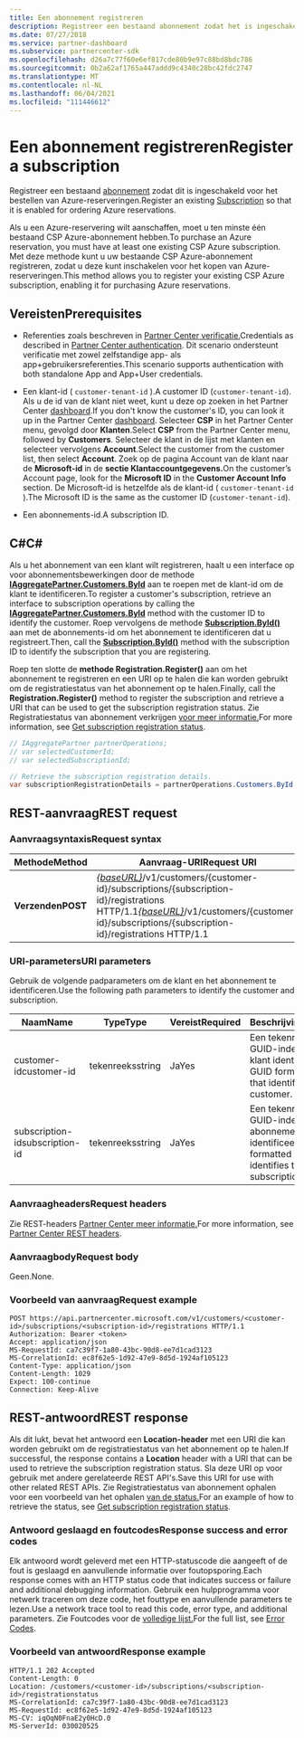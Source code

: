 ```yaml
---
title: Een abonnement registreren
description: Registreer een bestaand abonnement zodat het is ingeschakeld voor het bestellen van Azure-reserveringen.
ms.date: 07/27/2018
ms.service: partner-dashboard
ms.subservice: partnercenter-sdk
ms.openlocfilehash: d26a7c77f60e6ef817cde80b9e97c88bd8bdc786
ms.sourcegitcommit: 0b2a62af1765a447addd9c4340c28bc42fdc2747
ms.translationtype: MT
ms.contentlocale: nl-NL
ms.lasthandoff: 06/04/2021
ms.locfileid: "111446612"
---
```

# <a name="register-a-subscription"></a><span data-ttu-id="7f313-103">Een abonnement registreren</span><span class="sxs-lookup"><span data-stu-id="7f313-103">Register a subscription</span></span>

<span data-ttu-id="7f313-104">Registreer een bestaand [abonnement](subscription-resources.md) zodat dit is ingeschakeld voor het bestellen van Azure-reserveringen.</span><span class="sxs-lookup"><span data-stu-id="7f313-104">Register an existing [Subscription](subscription-resources.md) so that it is enabled for ordering Azure reservations.</span></span>

<span data-ttu-id="7f313-105">Als u een Azure-reservering wilt aanschaffen, moet u ten minste één bestaand CSP Azure-abonnement hebben.</span><span class="sxs-lookup"><span data-stu-id="7f313-105">To purchase an Azure reservation, you must have at least one existing CSP Azure subscription.</span></span> <span data-ttu-id="7f313-106">Met deze methode kunt u uw bestaande CSP Azure-abonnement registreren, zodat u deze kunt inschakelen voor het kopen van Azure-reserveringen.</span><span class="sxs-lookup"><span data-stu-id="7f313-106">This method allows you to register your existing CSP Azure subscription, enabling it for purchasing Azure reservations.</span></span>

## <a name="prerequisites"></a><span data-ttu-id="7f313-107">Vereisten</span><span class="sxs-lookup"><span data-stu-id="7f313-107">Prerequisites</span></span>

- <span data-ttu-id="7f313-108">Referenties zoals beschreven in [Partner Center verificatie.](partner-center-authentication.md)</span><span class="sxs-lookup"><span data-stu-id="7f313-108">Credentials as described in [Partner Center authentication](partner-center-authentication.md).</span></span> <span data-ttu-id="7f313-109">Dit scenario ondersteunt verificatie met zowel zelfstandige app- als app+gebruikersreferenties.</span><span class="sxs-lookup"><span data-stu-id="7f313-109">This scenario supports authentication with both standalone App and App+User credentials.</span></span>

- <span data-ttu-id="7f313-110">Een klant-id ( `customer-tenant-id` ).</span><span class="sxs-lookup"><span data-stu-id="7f313-110">A customer ID (`customer-tenant-id`).</span></span> <span data-ttu-id="7f313-111">Als u de id van de klant niet weet, kunt u deze op zoeken in het Partner Center [dashboard](https://partner.microsoft.com/dashboard).</span><span class="sxs-lookup"><span data-stu-id="7f313-111">If you don't know the customer's ID, you can look it up in the Partner Center [dashboard](https://partner.microsoft.com/dashboard).</span></span> <span data-ttu-id="7f313-112">Selecteer **CSP** in het Partner Center menu, gevolgd door **Klanten**.</span><span class="sxs-lookup"><span data-stu-id="7f313-112">Select **CSP** from the Partner Center menu, followed by **Customers**.</span></span> <span data-ttu-id="7f313-113">Selecteer de klant in de lijst met klanten en selecteer vervolgens **Account**.</span><span class="sxs-lookup"><span data-stu-id="7f313-113">Select the customer from the customer list, then select **Account**.</span></span> <span data-ttu-id="7f313-114">Zoek op de pagina Account van de klant naar de **Microsoft-id** in de **sectie Klantaccountgegevens.**</span><span class="sxs-lookup"><span data-stu-id="7f313-114">On the customer’s Account page, look for the **Microsoft ID** in the **Customer Account Info** section.</span></span> <span data-ttu-id="7f313-115">De Microsoft-id is hetzelfde als de klant-id ( `customer-tenant-id` ).</span><span class="sxs-lookup"><span data-stu-id="7f313-115">The Microsoft ID is the same as the customer ID  (`customer-tenant-id`).</span></span>

- <span data-ttu-id="7f313-116">Een abonnements-id.</span><span class="sxs-lookup"><span data-stu-id="7f313-116">A subscription ID.</span></span>

## <a name="c"></a><span data-ttu-id="7f313-117">C\#</span><span class="sxs-lookup"><span data-stu-id="7f313-117">C\#</span></span>

<span data-ttu-id="7f313-118">Als u het abonnement van een klant wilt registreren, haalt u een interface op voor abonnementsbewerkingen door de methode [**IAggregatePartner.Customers.ById**](/dotnet/api/microsoft.store.partnercenter.customers.icustomercollection.byid) aan te roepen met de klant-id om de klant te identificeren.</span><span class="sxs-lookup"><span data-stu-id="7f313-118">To register a customer's subscription, retrieve an interface to subscription operations by calling the [**IAggregatePartner.Customers.ById**](/dotnet/api/microsoft.store.partnercenter.customers.icustomercollection.byid) method with the customer ID to identify the customer.</span></span> <span data-ttu-id="7f313-119">Roep vervolgens de methode [**Subscription.ById()**](/dotnet/api/microsoft.store.partnercenter.subscriptions.isubscriptioncollection.byid) aan met de abonnements-id om het abonnement te identificeren dat u registreert.</span><span class="sxs-lookup"><span data-stu-id="7f313-119">Then, call the [**Subscription.ById()**](/dotnet/api/microsoft.store.partnercenter.subscriptions.isubscriptioncollection.byid) method with the subscription ID to identify the subscription that you are registering.</span></span>

<span data-ttu-id="7f313-120">Roep ten slotte de **methode Registration.Register()** aan om het abonnement te registreren en een URI op te halen die kan worden gebruikt om de registratiestatus van het abonnement op te halen.</span><span class="sxs-lookup"><span data-stu-id="7f313-120">Finally, call the **Registration.Register()** method to register the subscription and retrieve a URI that can be used to get the subscription registration status.</span></span> <span data-ttu-id="7f313-121">Zie Registratiestatus van abonnement verkrijgen [voor meer informatie.](get-subscription-registration-status.md)</span><span class="sxs-lookup"><span data-stu-id="7f313-121">For more information, see [Get subscription registration status](get-subscription-registration-status.md).</span></span>

``` csharp
// IAggregatePartner partnerOperations;
// var selectedCustomerId;
// var selectedSubscriptionId;

// Retrieve the subscription registration details.
var subscriptionRegistrationDetails = partnerOperations.Customers.ById(selectedCustomerId).Subscriptions.ById(selectedSubscriptionId).Registration.Register();
```

## <a name="rest-request"></a><span data-ttu-id="7f313-122">REST-aanvraag</span><span class="sxs-lookup"><span data-stu-id="7f313-122">REST request</span></span>

### <a name="request-syntax"></a><span data-ttu-id="7f313-123">Aanvraagsyntaxis</span><span class="sxs-lookup"><span data-stu-id="7f313-123">Request syntax</span></span>

| <span data-ttu-id="7f313-124">Methode</span><span class="sxs-lookup"><span data-stu-id="7f313-124">Method</span></span>    | <span data-ttu-id="7f313-125">Aanvraag-URI</span><span class="sxs-lookup"><span data-stu-id="7f313-125">Request URI</span></span>                                                                                                                        |
|-----------|------------------------------------------------------------------------------------------------------------------------------------|
| <span data-ttu-id="7f313-126">**Verzenden**</span><span class="sxs-lookup"><span data-stu-id="7f313-126">**POST**</span></span>  | <span data-ttu-id="7f313-127">[*{baseURL}*](partner-center-rest-urls.md)/v1/customers/{customer-id}/subscriptions/{subscription-id}/registrations HTTP/1.1</span><span class="sxs-lookup"><span data-stu-id="7f313-127">[*{baseURL}*](partner-center-rest-urls.md)/v1/customers/{customer-id}/subscriptions/{subscription-id}/registrations HTTP/1.1</span></span> |

### <a name="uri-parameters"></a><span data-ttu-id="7f313-128">URI-parameters</span><span class="sxs-lookup"><span data-stu-id="7f313-128">URI parameters</span></span>

<span data-ttu-id="7f313-129">Gebruik de volgende padparameters om de klant en het abonnement te identificeren.</span><span class="sxs-lookup"><span data-stu-id="7f313-129">Use the following path parameters to identify the customer and subscription.</span></span>

| <span data-ttu-id="7f313-130">Naam</span><span class="sxs-lookup"><span data-stu-id="7f313-130">Name</span></span>                    | <span data-ttu-id="7f313-131">Type</span><span class="sxs-lookup"><span data-stu-id="7f313-131">Type</span></span>       | <span data-ttu-id="7f313-132">Vereist</span><span class="sxs-lookup"><span data-stu-id="7f313-132">Required</span></span> | <span data-ttu-id="7f313-133">Beschrijving</span><span class="sxs-lookup"><span data-stu-id="7f313-133">Description</span></span>                                                   |
|-------------------------|------------|----------|---------------------------------------------------------------|
| <span data-ttu-id="7f313-134">customer-id</span><span class="sxs-lookup"><span data-stu-id="7f313-134">customer-id</span></span>             | <span data-ttu-id="7f313-135">tekenreeks</span><span class="sxs-lookup"><span data-stu-id="7f313-135">string</span></span>     | <span data-ttu-id="7f313-136">Ja</span><span class="sxs-lookup"><span data-stu-id="7f313-136">Yes</span></span>      | <span data-ttu-id="7f313-137">Een tekenreeks met GUID-indeling die de klant identificeert.</span><span class="sxs-lookup"><span data-stu-id="7f313-137">A GUID formatted string that identifies the customer.</span></span>         |
| <span data-ttu-id="7f313-138">subscription-id</span><span class="sxs-lookup"><span data-stu-id="7f313-138">subscription-id</span></span>         | <span data-ttu-id="7f313-139">tekenreeks</span><span class="sxs-lookup"><span data-stu-id="7f313-139">string</span></span>     | <span data-ttu-id="7f313-140">Ja</span><span class="sxs-lookup"><span data-stu-id="7f313-140">Yes</span></span>      | <span data-ttu-id="7f313-141">Een tekenreeks met GUID-indeling die het abonnement identificeert.</span><span class="sxs-lookup"><span data-stu-id="7f313-141">A GUID formatted string that identifies the subscription.</span></span>     |

### <a name="request-headers"></a><span data-ttu-id="7f313-142">Aanvraagheaders</span><span class="sxs-lookup"><span data-stu-id="7f313-142">Request headers</span></span>

<span data-ttu-id="7f313-143">Zie REST-headers [Partner Center meer informatie.](headers.md)</span><span class="sxs-lookup"><span data-stu-id="7f313-143">For more information, see [Partner Center REST headers](headers.md).</span></span>

### <a name="request-body"></a><span data-ttu-id="7f313-144">Aanvraagbody</span><span class="sxs-lookup"><span data-stu-id="7f313-144">Request body</span></span>

<span data-ttu-id="7f313-145">Geen.</span><span class="sxs-lookup"><span data-stu-id="7f313-145">None.</span></span>

### <a name="request-example"></a><span data-ttu-id="7f313-146">Voorbeeld van aanvraag</span><span class="sxs-lookup"><span data-stu-id="7f313-146">Request example</span></span>

```http
POST https://api.partnercenter.microsoft.com/v1/customers/<customer-id>/subscriptions/<subscription-id>/registrations HTTP/1.1
Authorization: Bearer <token>
Accept: application/json
MS-RequestId: ca7c39f7-1a80-43bc-90d8-ee7d1cad3123
MS-CorrelationId: ec8f62e5-1d92-47e9-8d5d-1924af105123
Content-Type: application/json
Content-Length: 1029
Expect: 100-continue
Connection: Keep-Alive
```

## <a name="rest-response"></a><span data-ttu-id="7f313-147">REST-antwoord</span><span class="sxs-lookup"><span data-stu-id="7f313-147">REST response</span></span>

<span data-ttu-id="7f313-148">Als dit lukt, bevat het antwoord een **Location-header** met een URI die kan worden gebruikt om de registratiestatus van het abonnement op te halen.</span><span class="sxs-lookup"><span data-stu-id="7f313-148">If successful, the response contains a **Location** header with a URI that can be used to retrieve the subscription registration status.</span></span> <span data-ttu-id="7f313-149">Sla deze URI op voor gebruik met andere gerelateerde REST API's.</span><span class="sxs-lookup"><span data-stu-id="7f313-149">Save this URI for use with other related REST APIs.</span></span> <span data-ttu-id="7f313-150">Zie Registratiestatus van abonnement ophalen voor een voorbeeld van het ophalen [van de status.](get-subscription-registration-status.md)</span><span class="sxs-lookup"><span data-stu-id="7f313-150">For an example of how to retrieve the status, see [Get subscription registration status](get-subscription-registration-status.md).</span></span>

### <a name="response-success-and-error-codes"></a><span data-ttu-id="7f313-151">Antwoord geslaagd en foutcodes</span><span class="sxs-lookup"><span data-stu-id="7f313-151">Response success and error codes</span></span>

<span data-ttu-id="7f313-152">Elk antwoord wordt geleverd met een HTTP-statuscode die aangeeft of de fout is geslaagd en aanvullende informatie over foutopsporing.</span><span class="sxs-lookup"><span data-stu-id="7f313-152">Each response comes with an HTTP status code that indicates success or failure and additional debugging information.</span></span> <span data-ttu-id="7f313-153">Gebruik een hulpprogramma voor netwerk traceren om deze code, het fouttype en aanvullende parameters te lezen.</span><span class="sxs-lookup"><span data-stu-id="7f313-153">Use a network trace tool to read this code, error type, and additional parameters.</span></span> <span data-ttu-id="7f313-154">Zie Foutcodes voor de [volledige lijst.](error-codes.md)</span><span class="sxs-lookup"><span data-stu-id="7f313-154">For the full list, see [Error Codes](error-codes.md).</span></span>

### <a name="response-example"></a><span data-ttu-id="7f313-155">Voorbeeld van antwoord</span><span class="sxs-lookup"><span data-stu-id="7f313-155">Response example</span></span>

```http
HTTP/1.1 202 Accepted
Content-Length: 0
Location: /customers/<customer-id>/subscriptions/<subscription-id>/registrationstatus
MS-CorrelationId: ca7c39f7-1a80-43bc-90d8-ee7d1cad3123
MS-RequestId: ec8f62e5-1d92-47e9-8d5d-1924af105123
MS-CV: iqOqN0FnaE2y0HcD.0
MS-ServerId: 030020525
```
